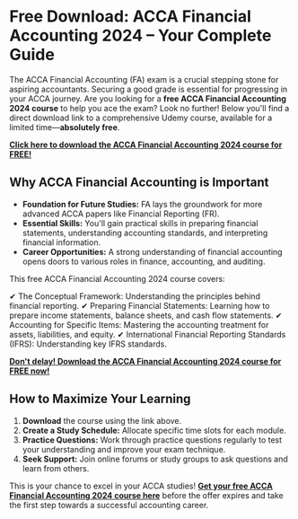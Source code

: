 # Free Download: ACCA Financial Accounting 2024 – Your Complete Guide

The ACCA Financial Accounting (FA) exam is a crucial stepping stone for aspiring accountants. Securing a good grade is essential for progressing in your ACCA journey. Are you looking for a **free ACCA Financial Accounting 2024 course** to help you ace the exam? Look no further! Below you'll find a direct download link to a comprehensive Udemy course, available for a limited time—**absolutely free**.

[**Click here to download the ACCA Financial Accounting 2024 course for FREE!**](https://udemywork.com/acca-financial-accounting-2024)

## Why ACCA Financial Accounting is Important

*   **Foundation for Future Studies:** FA lays the groundwork for more advanced ACCA papers like Financial Reporting (FR).
*   **Essential Skills:** You'll gain practical skills in preparing financial statements, understanding accounting standards, and interpreting financial information.
*   **Career Opportunities:** A strong understanding of financial accounting opens doors to various roles in finance, accounting, and auditing.

This free ACCA Financial Accounting 2024 course covers:

✔ The Conceptual Framework: Understanding the principles behind financial reporting.
✔ Preparing Financial Statements: Learning how to prepare income statements, balance sheets, and cash flow statements.
✔ Accounting for Specific Items: Mastering the accounting treatment for assets, liabilities, and equity.
✔ International Financial Reporting Standards (IFRS): Understanding key IFRS standards.

[**Don't delay! Download the ACCA Financial Accounting 2024 course for FREE now!**](https://udemywork.com/acca-financial-accounting-2024)

## How to Maximize Your Learning

1.  **Download** the course using the link above.
2.  **Create a Study Schedule:** Allocate specific time slots for each module.
3.  **Practice Questions:** Work through practice questions regularly to test your understanding and improve your exam technique.
4.  **Seek Support:** Join online forums or study groups to ask questions and learn from others.

This is your chance to excel in your ACCA studies! **[Get your free ACCA Financial Accounting 2024 course here](https://udemywork.com/acca-financial-accounting-2024)** before the offer expires and take the first step towards a successful accounting career.
